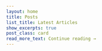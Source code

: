```yaml
---
layout: home
title: Posts
list_title: Latest Articles
show_excerpts: true
post_class: card
read_more_text: Continue reading →
---
```

